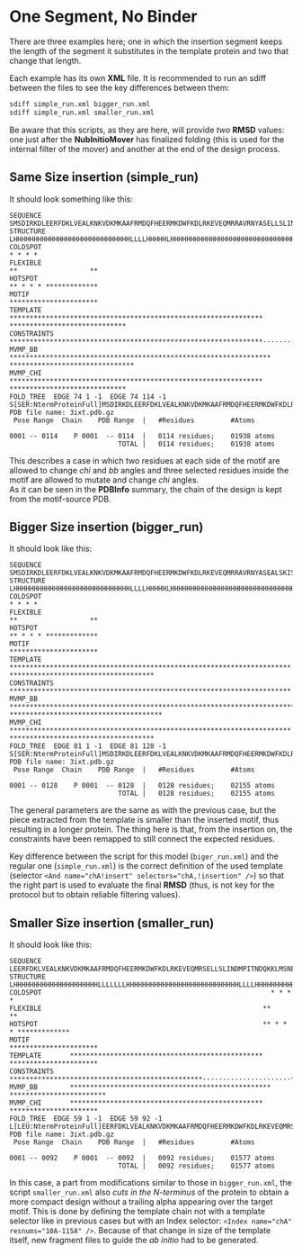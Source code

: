 # One Segment, No Binder

There are three examples here; one in which the insertion segment keeps the length of the segment it substitutes in the template protein and two that change that length.

Each example has its own __XML__ file. It is recommended to run an sdiff between the files to see the key differences between them:
```bash
sdiff simple_run.xml bigger_run.xml
sdiff simple_run.xml smaller_run.xml
```   
Be aware that this scripts, as they are here, will provide _two_ __RMSD__ values: one just after the __NubInitioMover__ has finalized folding (this is used for the internal filter of the mover) and another at the end of the design process.   

## Same Size insertion (simple_run)

It should look something like this:
```
SEQUENCE       SMSDIRKDLEERFDKLVEALKNKVDKMKAAFRMDQFHEERMKDWFKDLRKEVEQMRRAVRNYASELLSLINDMPITNDQKKLMSNDVLKLVAEVWKKLEAILADVEAWFTHHHH
STRUCTURE      LHHHHHHHHHHHHHHHHHHHHHHHHHHHHHLLLLHHHHHLHHHHHHHHHHHHHHHHHHHHHHHHHHHHHHHHLLLLHHHHHHHHHHHHHHHHHHHHHHHHHHHHHHHHHHHHLL
COLDSPOT                                                                        * * * *
FLEXIBLE                                                                      **                  **
HOTSPOT                                                                       ** * * * *************
MOTIF                                                                         **********************
TEMPLATE       ***************************************************************                      *****************************
CONSTRAINTS    ***************************************************************······················*****************************
MVMP_BB        *****************************************************************                  *******************************
MVMP_CHI       ***************************************************************                      *****************************
FOLD_TREE  EDGE 74 1 -1  EDGE 74 114 -1
S[SER:NtermProteinFull]MSDIRKDLEERFDKLVEALKNKVDKMKAAFRMDQFHEERMKDWFKDLRKEVEQMRRAVRNYASELLSLINDMPITNDQKKLMSNDVLKLVAEVWKKLEAILADVEAWFTHHHH[HIS:CtermProteinFull]
PDB file name: 3ixt.pdb.gz
 Pose Range  Chain    PDB Range  |   #Residues         #Atoms

0001 -- 0114    P 0001  -- 0114  |   0114 residues;    01938 atoms
                           TOTAL |   0114 residues;    01938 atoms
```  

This describes a case in which two residues at each side of the motif are allowed to change _chi_ and _bb_ angles and three selected residues inside the motif are allowed to mutate and change _chi_ angles.  
As it can be seen in the __PDBInfo__ summary, the chain of the design is kept from the motif-source PDB.

## Bigger Size insertion (bigger_run)

It should look like this:
```
SEQUENCE       SMSDIRKDLEERFDKLVEALKNKVDKMKAAFRMDQFHEERMKDWFKDLRKEVEQMRRAVRNYASEALSKISELLSLINDMPITNDQKKLMSNDKKLASNDVLKLVAEVWKKLEAILADVEAWFTHHHH
STRUCTURE      LHHHHHHHHHHHHHHHHHHHHHHHHHHHHHLLLLHHHHHLHHHHHHHHHHHHHHHHHHHHHHHHHHHHHHHHHHHHHHHLLLLHHHHHHHHHHHHHHHHHHHHHHHHHHHHHHHHHHHHHHHHHHHLL
COLDSPOT                                                                               * * * *
FLEXIBLE                                                                             **                  **
HOTSPOT                                                                              ** * * * *************
MOTIF                                                                                **********************
TEMPLATE       **********************************************************************                      ************************************
CONSTRAINTS    **********************************************************************······················************************************
MVMP_BB        ************************************************************************                  **************************************
MVMP_CHI       **********************************************************************                      ************************************
FOLD_TREE  EDGE 81 1 -1  EDGE 81 128 -1
S[SER:NtermProteinFull]MSDIRKDLEERFDKLVEALKNKVDKMKAAFRMDQFHEERMKDWFKDLRKEVEQMRRAVRNYASEALSKISELLSLINDMPITNDQKKLMSNDKKLASNDVLKLVAEVWKKLEAILADVEAWFTHHHH[HIS:CtermProteinFull]
PDB file name: 3ixt.pdb.gz
 Pose Range  Chain    PDB Range  |   #Residues         #Atoms

0001 -- 0128    P 0001  -- 0128  |   0128 residues;    02155 atoms
                           TOTAL |   0128 residues;    02155 atoms
```
The general parameters are the same as with the previous case, but the piece extracted from the template is smaller than the inserted motif, thus resulting in a longer protein. The thing here is that, from the insertion on, the constraints have been remapped to still connect the expected residues.

Key difference between the script for this model (```biger_run.xml```) and the regular one (```simple_run.xml```) is the correct definition of the used template (selector ```<And name="chA!insert" selectors="chA,!insertion" />```) so that the right part is used to evaluate the final __RMSD__ (thus, is not key for the protocol but to obtain reliable filtering values).

## Smaller Size insertion (smaller_run)

It should look like this:
```
SEQUENCE       LEERFDKLVEALKNKVDKMKAAFRMDQFHEERMKDWFKDLRKEVEQMRSELLSLINDMPITNDQKKLMSNEVWKKLEAILADVEAWFTHHHH
STRUCTURE      LHHHHHHHHHHHHHHHHHHHHHLLLLLLLHHHHHHHHHHHHHHHHHHHHHHHHHHHHLLLLHHHHHHHHHHHHHHHHHHHHHHHHHHHHHHL
COLDSPOT                                                         * * * *
FLEXIBLE                                                       **                  **
HOTSPOT                                                        ** * * * *************
MOTIF                                                          **********************
TEMPLATE       ************************************************                      **********************
CONSTRAINTS    ************************************************······················**********************
MVMP_BB        **************************************************                  ************************
MVMP_CHI       ************************************************                      **********************
FOLD_TREE  EDGE 59 1 -1  EDGE 59 92 -1
L[LEU:NtermProteinFull]EERFDKLVEALKNKVDKMKAAFRMDQFHEERMKDWFKDLRKEVEQMRSELLSLINDMPITNDQKKLMSNEVWKKLEAILADVEAWFTH[HIS_D]HH[HIS_D]H[HIS:CtermProteinFull]
PDB file name: 3ixt.pdb.gz
 Pose Range  Chain    PDB Range  |   #Residues         #Atoms

0001 -- 0092    P 0001  -- 0092  |   0092 residues;    01577 atoms
                           TOTAL |   0092 residues;    01577 atoms
```
In this case, a part from modifications similar to those in ```bigger_run.xml```, the script ```smaller_run.xml``` also _cuts in the N-terminus_ of the protein to obtain a more compact design without a trailing alpha appearing over the target motif. This is done by defining the template chain not with a template selector like in previous cases but with an Index selector: ```<Index name="chA" resnums="10A-115A" />```. Because of that change in size of the template itself, new fragment files to guide the _ab initio_ had to be generated.

